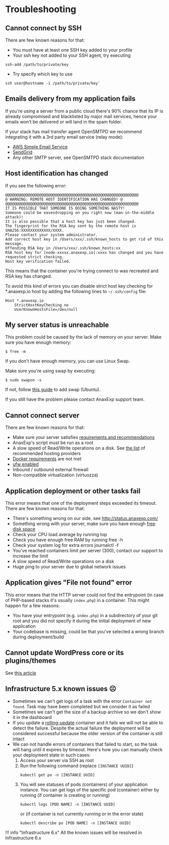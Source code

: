 # Troubleshooting

## Cannot connect by SSH 

There are few known reasons for that:

* You must have at least one SSH key added to your profile
* Your ssh key not added to your SSH agent, try executing 
```shell
ssh-add /path/to/private/key
```
* Try specify which key to use 
```shell
ssh user@hostname -i /path/to/private/key`
```

## Emails delivery from my application fails

If you're using a server from a public cloud there's 90% chance that its IP is already compromised and blacklisted by major mail services, hence your emails won't be delivered or will land in the spam folder.

If your stack has mail transfer agent OpenSMTPD we recommend integrating it with a 3rd party email service (relay mode):

* [AWS Simple Email Service](integrations/aws.md)
* [SendGrid](integrations/sendgrid.md)
* Any other SMTP server, see OpenSMTPD stack documentation
 
## Host identification has changed

If you see the following error:

```
@@@@@@@@@@@@@@@@@@@@@@@@@@@@@@@@@@@@@@@@@@@@@@@@@@@@@@@@@@@ 
@ WARNING: REMOTE HOST IDENTIFICATION HAS CHANGED! @ 
@@@@@@@@@@@@@@@@@@@@@@@@@@@@@@@@@@@@@@@@@@@@@@@@@@@@@@@@@@@ 
IT IS POSSIBLE THAT SOMEONE IS DOING SOMETHING NASTY! 
Someone could be eavesdropping on you right now (man-in-the-middle attack)! 
It is also possible that a host key has just been changed. 
The fingerprint for the RSA key sent by the remote host is 
SHA256:XXXXXXXXXXXXX/XXXX. 
Please contact your system administrator. 
Add correct host key in /Users/xxx/.ssh/known_hosts to get rid of this message. 
Offending RSA key in /Users/xxx/.ssh/known_hosts:xx 
RSA host key for [node-xxxxx.anaxexp.io]:xxxx has changed and you have requested strict checking. 
Host key verification failed.
```

This means that the container you're trying connect to was recreated and RSA key has changed.

To avoid this kind of errors you can disable strict host key checking for *.anaxexp.io host by adding the following lines to `~/.ssh/config` file: 

```
Host *.anaxexp.io
    StrictHostKeyChecking no
    UserKnownHostsFile=/dev/null
```

## My server status is unreachable

This problem could be caused by the lack of memory on your server. Make sure you have enough memory:

```shell
$ free -m
```

If you don't have enough memory, you can use Linux Swap.

Make sure you're using swap by executing:
```shell
$ sudo swapon -s
```
If not, follow [this guide](https://www.digitalocean.com/community/tutorials/how-to-add-swap-on-ubuntu-12-04") to add swap (Ubuntu).

If you still have the problem please contact AnaxExp support team.

## Cannot connect server

There are few known reasons for that:

* Make sure your server satisfies [requirements and recommendations](infrastructure/index.md)
* AnaxExp's script must be run as a root
* A slow speed of Read/Write operations on a disk. See [the list](infrastructure/index.md) of recommended hosting providers
* [Docker requirements](https://docs.docker.com/engine/installation/binaries/) are not met 
* [ufw enabled](infrastructure/ufw.md)
* Inbound / outbound external firewall
* Non-compatible virtualization (virtuozza)

## Application deployment or other tasks fail

This error means that one of the deployment steps exceeded its timeout. There are few known reasons for that:

* There's something wrong on our side, see http://status.anaxexp.com/
* Something wrong with your server, make sure you have enough [free disk space](infrastructure/disk.md)
* Check your CPU load average by running top
* Check you have enough free RAM by running free -h
* Check your system log for extra errors journalctl -f 
* You've reached containers limit per server (300), contact our support to increase the limit
* A slow speed of Read/Write operations on a disk
* Huge ping to your server due to global network issues

## Application gives "File not found" error

This error means that the HTTP server could not find the entrypoint (in case of PHP-based stacks it's usually `index.php`) in a container. This might happen for a few reasons:

* You have your entrypoint (e.g. `index.php`) in a subdirectory of your git root and you did not specify it during the initial deployment of new application
* Your codebase is missing, could be that you've selected a wrong branch during deployment/build

## Cannot update WordPress core or its plugins/themes

See [this article](stacks/wordpress/index.md#upgrading-wordpress)

## Infrastructure 5.x known issues ☹️

* Sometimes we can't get logs of a task with the error `Container not found`. Task may have been completed but we consider it as failed
* Sometimes we can't get the size of a backup archive so we don't show it in the dashboard
* If you update a [ rolling-update](stacks/template.md#deployment) container and it fails we will not be able to detect the failure. Despite the actual failure the deployment will be considered successful because the older version of the container is still intact
* We can not handle errors of containers that failed to start, so the task will hang until it expires by timeout. Here's how you can manually check your deployment state in such cases:    
    1. Access your server via SSH as root
    2. Run the following command (replace `[INSTANCE UUID]`)
        ```shell
        kubectl get po -n [INSTANCE UUID]
        ``` 
    3. You will see statuses of pods (containers) of your application instance. You can get logs of the specific pod (container) either by running (if container is creating or running)
        ```shell
        kubectl logs [POD NAME] -n [INSTANCE UUID]
        ```
        or (if container is not currently running or in the error state)
        ```shell
        kubectl describe po [POD NAME] -n [INSTANCE UUID]
        ```

!!! info "Infrastructure 6.x"
    All the known issues will be resolved in Infrastructure 6.x